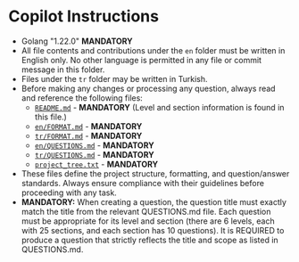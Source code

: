 # Copilot Instructions
- Golang "1.22.0" **MANDATORY**
- All file contents and contributions under the `en` folder must be written in English only. No other language is permitted in any file or commit message in this folder.
- Files under the `tr` folder may be written in Turkish.
- Before making any changes or processing any question, always read and reference the following files:
  - [`README.md`](../README.md) - **MANDATORY** (Level and section information is found in this file.)
  - [`en/FORMAT.md`](../en/FORMAT.md) - **MANDATORY**
  - [`tr/FORMAT.md`](../tr/FORMAT.md) - **MANDATORY**
  - [`en/QUESTIONS.md`](../en/QUESTIONS.md) - **MANDATORY**
  - [`tr/QUESTIONS.md`](../tr/QUESTIONS.md) - **MANDATORY**
  - [`project_tree.txt`](../project_tree.txt) - **MANDATORY**
- These files define the project structure, formatting, and question/answer standards. Always ensure compliance with their guidelines before proceeding with any task.
- **MANDATORY:** When creating a question, the question title must exactly match the title from the relevant QUESTIONS.md file. Each question must be appropriate for its level and section (there are 6 levels, each with 25 sections, and each section has 10 questions). It is REQUIRED to produce a question that strictly reflects the title and scope as listed in QUESTIONS.md.
